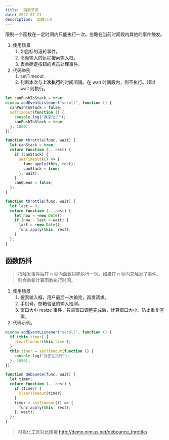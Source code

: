 ```yaml
---
title:  函数节流
date: 2022-07-21
description:  函数节流
---
```



限制一个函数在一定时间内只能执行一次。忽略在当前时间段内其他的事件触发。

1. 使用场景
   1. 如鼠标的滚轮事件。
   2. 高频输入的远程搜索输入框。
   3. 表单确定按钮的点击处理事件。
2. 代码举例
   1. setTimeout
   2. 判断本次与**上次执行**的时间间隔。在 wait 时间段内，则不执行。超过 wait 则执行。

```js
let canPushToStack = true;
window.addEventListener("scroll", function () {
  canPushToStack = false;
  setTimeout(function () {
    console.log("我滚动了");
    canPushToStack = true;
  }, 1000);
});
```

```js
function throttle(func, wait) {
  let canStack = true;
  return function (...rest) {
    if (canStack) {
      setTimeout(() => {
        func.apply(this, rest);
        canStack = true;
      }, wait);
    }
    canQueue = false;
  };
}
```

```js
function throttle(func, wait) {
  let last = 0;
  return function (...rest) {
    let now = +new Date();
    if (now - last > wait) {
      last = +new Date();
      func.apply(this, rest);
    }
  };
}
```

## 函数防抖

> 指触发事件后在 n 秒内函数只能执行一次，如果在 n 秒内又触发了事件，则会重新计算函数执行时间。

1. 使用场景
   1. 搜索输入框，用户最后一次输完，再发请求。
   2. 手机号，邮箱验证的输入检测。
   3. 窗口大小 resize 事件，只需窗口调整完成后，计算窗口大小。防止重复渲染。
2. 代码示例。

```js
window.addEventListener("scroll", function () {
  if (this.timer) {
    clearTimeout(this.timer);
  }
  this.timer = setTimeout(function () {
    console.log("我正在执行");
  }, 1000);
});
```

```js
function debounce(func, wait) {
  let timer;
  return function (...rest) {
    if (timer) {
      clearTimeout(timer);
    }
    timer = setTimeout(() => {
      func.apply(this, rest);
    }, wait);
  };
}
```

> 可视化工具对比链接 http://demo.nimius.net/debounce_throttle/
